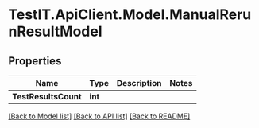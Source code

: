 # TestIT.ApiClient.Model.ManualRerunResultModel

## Properties

Name | Type | Description | Notes
------------ | ------------- | ------------- | -------------
**TestResultsCount** | **int** |  | 

[[Back to Model list]](../README.md#documentation-for-models) [[Back to API list]](../README.md#documentation-for-api-endpoints) [[Back to README]](../README.md)

